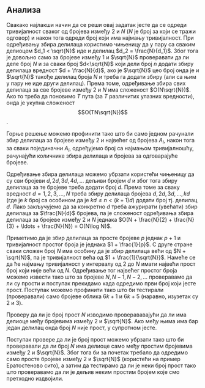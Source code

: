
## Анализа

Свакако најлакши начин да се реши овај задатак јесте да се одреди тривијалност сваког од бројева између $2$ и $N$ ($N$ је број за који се тражи одговор) и након тога одреди број који има најмању тривијалност. При одређивању збира делилаца користимо чињеницу да у пару са сваким делиоцем $d_1 < \sqrt{N}$ иде и делилац $d_2 = \frac{N}{d_1}$. Због тога је довољно само за бројеве између $1$ и $\sqrt{N}$ проверавати да ли деле број $N$ и за сваки број $d<\sqrt{N}$ који дели број $n$ додати збиру делилаца вредност $d + \frac{N}{d}$, ако је $\sqrt{N}$ цео број онда је и $\sqrt{N}$ такође делилац броја $N$ и треба га додати збиру (али са њим у пару не иде други делилац). Према томе, одређивање збира свих делилаца за све бројеве између $2$ и $N$ има сложеност $O(N\sqrt{N})$. Ако то треба да поновимо $T$ пута (за $T$ различитих улазних вредности), онда је укупна сложеност $$O(TN\sqrt{N})$$.

Горње решење можемо профинити тако што би само једном рачунали збир делилаца за бројеве између $2$ и највећег од бројева $A_i$, након тога за сваки појединачни $A_i$, одређујемо број са најмањом тривијалношћу, рачунајући количнике збира делилаца и бројева за одговарајуће бројеве.

Одређивање збира делилаца можемо убрзати користећи чињеницу да су сви бројеви $d, 2d, 3d, 4d, \ldots$ дељиви бројем $d$ и због тога збиру делилаца за те бројеве треба додати број $d$. Према томе за сваку вредност $d=1, 2, 3, \ldots, N$ треба збиру делилаца бројева $d, 2d, 3d, \ldots, kd$ (где је $k$ број са особином да је $kd \leq n < (k+1)d$) додати број тј. делилац $d$. Лако закључујемо да за конкретно $d$ треба ажурирати (увећати) збир делилаца за $\frac{N}{d}$ бројева, па је сложеност одређивања збира делилаца за бројеве између $2$ и $N$ једнака $O(N + \frac{N}{2} + \frac{N}{3} + \ldots + \frac{N}{N}) = O(N\log N)$.

Приметимо да је збир делилаца за просте бројеве $p$ једнак $p+1$ и тривијалност простог броја је једнака $1 + \frac{1}{p}$. С друге стране сваки сложен број $N$ има особину да је збир делилаца већи од $N + \sqrt{N}$, па је тривијалност вeћа од $1 + \frac{1}{\sqrt{N}}$. Намеће се да ће најмању тривијалност у интервалу од $2$ до $N$ имати највећи прост број који није већи од $N$.  Одређивање тог највећег простог броја можемо извести тако што за бројеве $N, N-1, N-2, \ldots$ проверавамо да ли су прости и поступак прекидамо када одредимо први број који јесте прост. Поступак можемо профинити тако што би тестирали (проверавали) само бројеве облика $6k+1$ и $6k+5$ (наравно, изузетак су $2$ и $3$).

Проверу да ли је број прост $N$ изводимо проверававајући да ли има делиоце међу бројевима између $2$ и $\sqrt{N}$. Ако међу њима има бар један делилац онда број $N$ није прост, у супротном јесте.

Поступак провере да ли је број прост можемо убрзати тако што би проверавали да ли број $N$ има делиоце само међу простим бројевима између $2$ и $\sqrt{N}$. Због тога би за почетак требало да одредимо само просте бројеве између $2$ и $\sqrt{N}$ (користећи на пример Ератостеново сито), а затим да тестирамо да ли је неки број прост тако што проверавамо да ли је дељив неким простим бројем које смо претходно издвојили.



